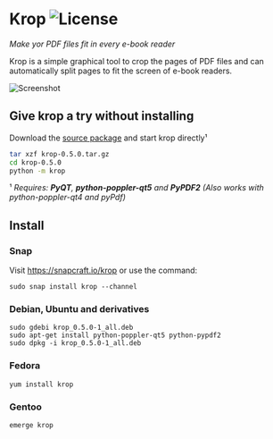 # Krop ![License](https://img.shields.io/badge/License-GPL3-brightgreen.svg)
*Make yor PDF files fit in every e-book reader*


Krop is a simple graphical tool to crop the pages of PDF files and can automatically split pages to fit the screen of e-book readers.

![Screenshot](http://arminstraub.com/images/krop/screenshot-nook.png)

## Give krop a try without installing
Download the [source package](http://arminstraub.com/downloads/krop/krop-0.5.0.tar.gz) and start krop directly¹

```bash
tar xzf krop-0.5.0.tar.gz
cd krop-0.5.0
python -m krop
```
¹ *Requires: **PyQT**, **python-poppler-qt5** and **PyPDF2** (Also works with python-poppler-qt4 and pyPdf)*



## Install

### Snap

Visit https://snapcraft.io/krop or use the command:

```shell
sudo snap install krop --channel 
```


### Debian, Ubuntu and derivatives

```
sudo gdebi krop_0.5.0-1_all.deb
sudo apt-get install python-poppler-qt5 python-pypdf2
sudo dpkg -i krop_0.5.0-1_all.deb
```


### Fedora

```
yum install krop
```


### Gentoo

```
emerge krop
```
